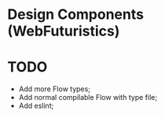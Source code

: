 # Design Components (WebFuturistics)

# TODO
- Add more Flow types;
- Add normal compilable Flow with type file;
- Add eslint;